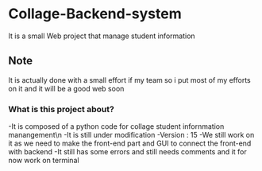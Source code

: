 # Collage-Backend-system
It is a small Web project that manage student information

## Note
It is actually done with a small effort if my team so i put most of my efforts on it and it will be a good web soon

### What is this project about?
-It is composed of a python code for collage student infornmation manangement\n
-It is still under modification
-Version : 15
-We still work on it as we need to make the front-end part and GUI to connect the front-end with backend
-It still has some errors and still needs comments and it for now work on terminal
